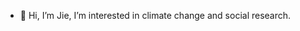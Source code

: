 - 👋 Hi, I’m Jie, I’m interested in climate change and social research.
  

<!---
Chieh Yang is a ✨ special ✨ repository because its `README.md` (this file) appears on your GitHub profile.
You can click the Preview link to take a look at your changes.
--->
